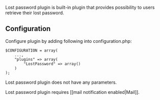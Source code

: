 Lost password plugin is built-in plugin that provides possibility to users retrieve their lost password.

## Configuration

Configure plugin by adding following into configuration.php:

	$CONFIGURATION = array(
		...,
		"plugins" => array(
			"LostPassword" => array()
		)
	);

Lost password plugin does not have any parameters.

Lost password plugin requires [[mail notification enabled|Mail]].